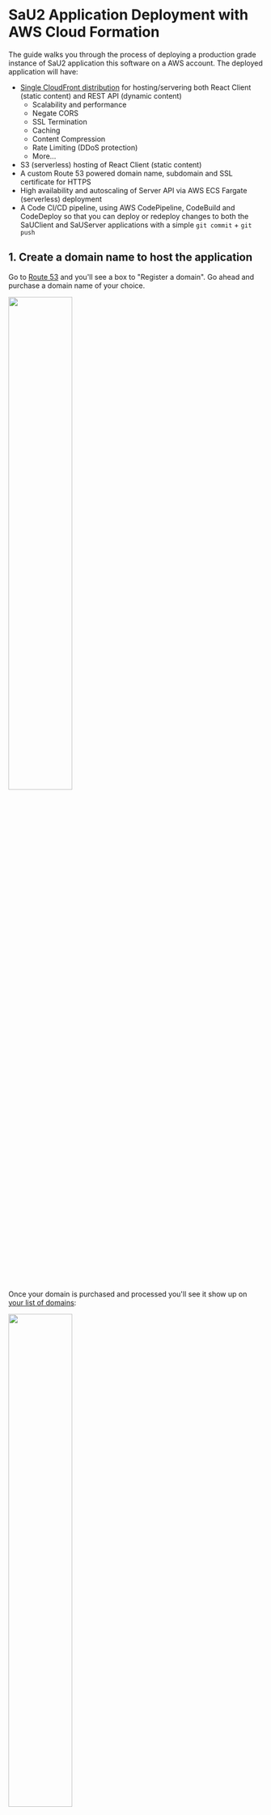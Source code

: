 # SaU2 Application Deployment with AWS Cloud Formation

The guide walks you through the process of deploying a production grade instance of SaU2 application this software on a AWS account. The deployed application will have:

-   [Single CloudFront distribution](https://aws.amazon.com/blogs/networking-and-content-delivery/dynamic-whole-site-delivery-with-amazon-cloudfront/) for hosting/servering both React Client (static content) and REST API (dynamic content)
    -   Scalability and performance
    -   Negate CORS
    -   SSL Termination
    -   Caching
    -   Content Compression
    -   Rate Limiting (DDoS protection)
    -   More...
-   S3 (serverless) hosting of React Client (static content)
-   A custom Route 53 powered domain name, subdomain and SSL certificate for HTTPS
-   High availability and autoscaling of Server API via AWS ECS Fargate (serverless) deployment
-   A Code CI/CD pipeline, using AWS CodePipeline, CodeBuild and CodeDeploy so that you can deploy or redeploy changes to both the SaUClient and SaUServer applications with a simple `git commit` + `git push`

## 1. Create a domain name to host the application

Go to [Route 53](https://console.aws.amazon.com/route53/home) and you'll see a box to "Register a domain". Go ahead and purchase a domain name of your choice.

<img src='' width='50%' />

Once your domain is purchased and processed you'll see it show up on [your list of domains](https://console.aws.amazon.com/route53/home?#DomainListing:):

<img src='' width='50%' />

## 2. Register an SSL certificate for the domain

Now go to [Amazon Certificate Manager](https://console.aws.amazon.com/acm/home) to get a free SSL certificate for the domain. Click the "Request a certificate" button.

<img src='' width='50%' />

Then we need to select that we want a "public certificate" because this is a certificate public web browsers will use for communicating securely with the chat app.

<img src='' width='50%' />

Then add the list of domains that should be covered by the SSL certificate. For maximum flexibility I prefer to have both the bare domain and a wildcard domain in the same certificate:

<img src='https://github.com/swmcode/SaUDevOps/tree/master/aws/cf/docs/images/cert-domain-list.jpg' width='50%' />

This allows me to serve HTTPS traffic on https://submitanupdate2.com as well as on any subdomains if for example I want to have https://dev1.submitanupdate2.com

ACM can take care of automatically validating the certificate for you if you are also hosting the domain on Route 53. After a few mins I am able to view the details of the created certificate and get the certificate ARN (Amazon Resource Name):

<img src='' width='50%' />

Copy that ARN value for usage later.

## 3. Setup Github repo for CI/CD

Go to your [Github settings to generate a new token](https://github.com/settings/tokens). Click on "Generate new token" and create a token which has the following access:

-   `admin:repo_hook`
-   `repo`

These two permissions will allow AWS CodePipeline to monitor the Github repo for changes, and react to updates by redeploying the application.

## 4. Deploy SuA2 Application Fullstack on your account

Go to [AWS CloudFormation](https://console.aws.amazon.com/cloudformation/home) and click the "Create Stack" button. In the following dialog click "Specify template" and select the `sau2-fullstack-cd-aws-cf.yml` file you located, then click "Next". You will see a list of input parameters. Fill them in with the appropriate values:
